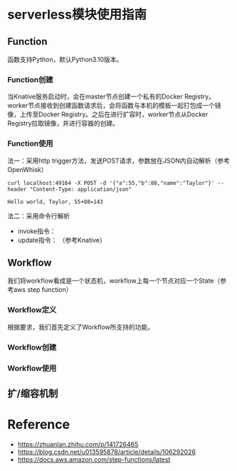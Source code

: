 # serverless模块使用指南

## Function
函数支持Python，默认Python3.10版本。
### Function创建
当Knative服务启动时，会在master节点创建一个私有的Docker Registry。worker节点接收到创建函数请求后，会将函数与本机的模板一起打包成一个镜像，上传至Docker Registry。之后在进行扩容时，worker节点从Docker Registry拉取镜像，并进行容器的创建。


### Function使用
法一：采用http trigger方法，发送POST请求，参数放在JSON内自动解析（参考OpenWhisk）
```
curl localhost:49164 -X POST -d '{"a":55,"b":88,"name":"Taylor"}' --header "Content-Type: application/json"

Hello world, Taylor, 55+88=143
```

法二：采用命令行解析
- invoke指令：
- update指令：
（参考Knative）


## Workflow
我们将workflow看成是一个状态机，workflow上每一个节点对应一个State（参考aws step function）
### Workflow定义
根据要求，我们首先定义了Workflow所支持的功能。




### Workflow创建

### Workflow使用

## 扩/缩容机制


# Reference
- https://zhuanlan.zhihu.com/p/141726465
- https://blog.csdn.net/u013595878/article/details/106292026
- https://docs.aws.amazon.com/step-functions/latest